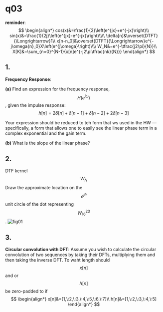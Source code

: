 # q03

__reminder__:
$$
\begin{align*}
cos(x)&=\frac{1}{2}\left(e^{jx}+e^{-jx}\right)\\
sin(x)&=\frac{1}{2j}\left(e^{jx}-e^{-jx}\right)\\\\
\delta[n]&\overset{DTFT}{\Longrightarrow}1\\
x[n-n_0]&\overset{DTFT}{\Longrightarrow}e^{-j\omega{n}_0}X\left(e^{j\omega}\right)\\\\
W_N&=e^{-\tfrac{j2\pi}{N}}\\
X[K]&=\sum_{n=0}^{N-1}{x[n]e^{-j2\pi\tfrac{nk}{N}}}
\end{align*}
$$

## 1.
__Frequency Response__:

__(a)__ Find an expression for the frequency response, $$H \left(e^{j\omega}\right)$$, given the impulse response:
$$
h[n]=2\delta[n]+\delta[n-1]+\delta[n-2]+2\delta[n-3]
$$

Your expression should be reduced to teh form that ws used in the HW — specifically, a form that allows one to easily see the linear phase term in a complex exponential and the gain term.

__(b)__ What is the slope of the linear phase?


## 2.
DTF kernel $$W_N$$
Draw the approximate location on the $$e^{j\theta}$$ unit circle of the dot representing $${W_{16}}^{23}$$.
![fig01](q03/q03-fig01.png)


## 3.
__Circular convolution with DFT__:
Assume you wish to calculate the circular convolution of two sequences by taking their DFTs, multiplying them and then taking the inverse DFT.  To waht length should $$x[n]$$ and or $$h[n]$$ be zero-padded to if
$$
\begin{align*}
x[n]&=[1,\:2,\:3,\:4,\:5,\:6,\:7]\\
h[n]&=[1,\:2,\:3,\:4,\:5]
\end{align*}
$$
